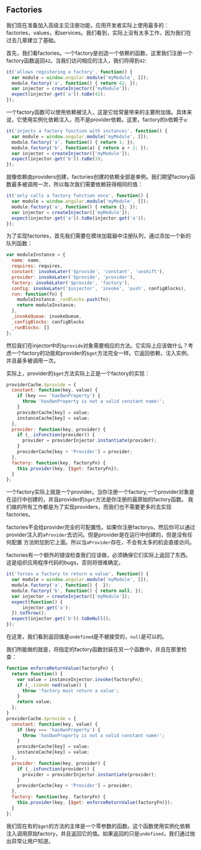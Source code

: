 ## Factories
我们现在准备加入高级主见注册功能，应用开发者实际上使用最多的：factories，values，和services。我们看到，实际上没有太多工作，因为我们在过去几章建立了基础。

首先，我们看factories。一个factory是创造一个依赖的函数，这里我们注册一个factory函数返回`42`。当我们访问相应的注入，我们将得到`42`:
```js
it('allows registering a factory', function() {
  var module = window.angular.module('myModule', []);
  module.factory('a', function() { return 42; });
  var injector = createInjector(['myModule']);
  expect(injector.get('a')).toBe(42);
});
```
一个factory函数可以使用依赖被注入，这是它给常量带来的主要附加值。具体来说，它使用实例化依赖注入，而不是provider依赖。这里，factory的`b`依赖于`a`:
```js
it('injects a factory function with instances', function() {
  var module = window.angular.module('myModule', []);
  module.factory('a', function() { return 1; });
  module.factory('b', function(a) { return a + 2; });
  var injector = createInjector(['myModule']);
  expect(injector.get('b')).toBe(3);
});
```
就像依赖由providers创建，factories创建的依赖全部是单例。我们期望factory函数最多被调用一次，所以每次我们需要依赖获得相同的值：
```js
it('only calls a factory function once', function() {
  var module = window.angular.module('myModule', []);
  module.factory('a', function() { return {}; });
  var injector = createInjector(['myModule']);
  expect(injector.get('a')).toBe(injector.get('a'));
});
```
为了实现factories，首先我们需要在模块加载器中注册队列，通过添加一个新的队列函数：
```js
var moduleInstance = {
  name: name,
  requires: requires,
  constant: invokeLater('$provide', 'constant', 'unshift'),
  provider: invokeLater('$provide', 'provider'),
  factory: invokeLater('$provide', 'factory'),
  config: invokeLater('$injector', 'invoke', 'push', configBlocks),
  run: function(fn) {
    moduleInstance._runBlocks.push(fn);
    return moduleInstance;
  },
  _invokeQueue: invokeQueue,
  _configBlocks: configBlocks
  _runBlocks: []
};
```
然后我们在injector中的`$provide`对象需要相应的方法。它实际上应该做什么？考虑一个factory的功能和provider的`$get`方法完全一样。它返回依赖，注入实例，
并且最多被调用一次。

实际上，provider的`$get`方法实际上正是一个factory的实现：
```js
providerCache.$provide = {
  constant: function(key, value) {
    if (key === 'hasOwnProperty') {
      throw 'hasOwnProperty is not a valid constant name!';
    }
    providerCache[key] = value;
    instanceCache[key] = value;
  },
  provider: function(key, provider) {
    if (_.isFunction(provider)) {
      provider = providerInjector.instantiate(provider);
    }
    providerCache[key + 'Provider'] = provider;
  },
  factory: function(key, factoryFn) {
    this.provider(key, {$get: factoryFn});
  }
};
```
一个factory实际上就是一个provider。当你注册一个factory,一个provider对象是在运行中创建的，并且provider的`$get`方法是你注册的最原始的factory函数。
我们做的所有工作都是为了实现providers，而我们也不需要更多的去实现factories。

factories不会给provider完全的可配置性。如果你注册factory`a`，然后你可以通过provider注入的`aProvider`去访问。但是provider是在运行中创建的，但是没有任何配置
方法附加到它上面。所以当`aProvider`存在，不会有太多的机会直接访问。

factories有一个额外的错误检查我们应该做，必须确保它们实际上返回了东西。这是组织应用程序代码的bugs，否则将很难确定。
```js
it('forces a factory to return a value', function() {
  var module = window.angular.module('myModule', []);
  module.factory('a', function() {  });
  module.factory('b', function() { return null; });
  var injector = createInjector(['myModule']);
  expect(function() {
      injector.get('a');
  }).toThrow();
  expect(injector.get('b')).toBeNull();
});
```
在这里，我们看到返回值是`undefined`是不被接受的，`null`是可以的。

我们所能做的就是，将指定的factory函数封装在另一个函数中，并且在那里检查：
```js
function enforceReturnValue(factoryFn) {
  return function() {
    var value = instanceInjector.invoke(factoryFn);
    if (_.isUnde ned(value)) {
      throw 'factory must return a value';
    }
    return value;
  };
}
providerCache.$provide = {
  constant: function(key, value) {
    if (key === 'hasOwnProperty') {
      throw 'hasOwnProperty is not a valid constant name!';
    }
    providerCache[key] = value;
    instanceCache[key] = value;
  },
  provider: function(key, provider) {
    if (_.isFunction(provider)) {
      provider = providerInjector.instantiate(provider);
    }
    providerCache[key + 'Provider'] = provider;
  },
  factory: function(key, factoryFn) {
    this.provider(key, {$get: enforceReturnValue(factoryFn)});
  }
};
```
我们现在有的`$get`的方法的主体是一个零参数的函数。这个函数使用实例化依赖注入调用原始factory，并且返回它的值。如果返回的只是`undefined`，我们通过抛出异常让用户知道。